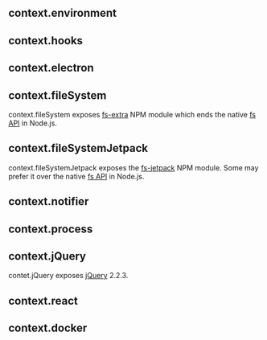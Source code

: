 ## context.environment

## context.hooks

## context.electron

## context.fileSystem

context.fileSystem exposes [fs-extra](https://www.npmjs.com/package/fs-extra) NPM module which ends the native [fs API](https://nodejs.org/api/fs.html) in Node.js.

## context.fileSystemJetpack

context.fileSystemJetpack exposes the [fs-jetpack](https://www.npmjs.com/package/fs-jetpack) NPM module. Some may prefer it over the native [fs API](https://nodejs.org/api/fs.html) in Node.js.

## context.notifier

## context.process

## context.jQuery

contet.jQuery exposes [jQuery](http://api.jquery.com/) 2.2.3.

## context.react

## context.docker